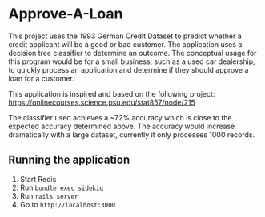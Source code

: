 # Approve-A-Loan

This project uses the 1993 German Credit Dataset to predict whether a credit applicant will be a good or bad customer. The application uses a decision tree classifier to determine an outcome. The conceptual usage for this program would be for a small business, such as a used car dealership, to quickly process an application and determine if they should approve a loan for a customer.

This application is inspired and based on the following project: https://onlinecourses.science.psu.edu/stat857/node/215

The classifier used achieves a ~72% accuracy which is close to the expected accuracy determined above. The accuracy would increase dramatically with a large dataset, currently it only processes 1000 records.

## Running the application

1. Start Redis
2. Run `bundle exec sidekiq`
3. Run `rails server`
4. Go to `http://localhost:3000`

